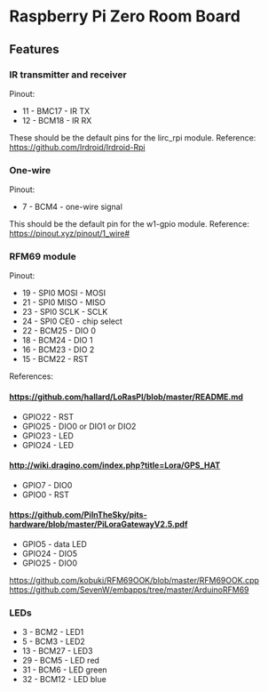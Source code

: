 # Raspberry Pi Zero Room Board

## Features

### IR transmitter and receiver

Pinout:
 - 11 - BMC17 - IR TX
 - 12 - BCM18 - IR RX

These should be the default pins for the lirc_rpi module.
Reference: https://github.com/Irdroid/Irdroid-Rpi

### One-wire

Pinout:
 - 7 - BCM4 - one-wire signal

This should be the default pin for the w1-gpio module.
Reference: https://pinout.xyz/pinout/1_wire#

### RFM69 module

Pinout:
 - 19 - SPI0 MOSI - MOSI
 - 21 - SPI0 MISO - MISO
 - 23 - SPI0 SCLK - SCLK
 - 24 - SPI0 CE0 - chip select
 - 22 - BCM25 - DIO 0
 - 18 - BCM24 - DIO 1
 - 16 - BCM23 - DIO 2
 - 15 - BCM22 - RST

References:

#### https://github.com/hallard/LoRasPI/blob/master/README.md
 - GPIO22 - RST
 - GPIO25 - DIO0 or DIO1 or DIO2
 - GPIO23 - LED
 - GPIO24 - LED

#### http://wiki.dragino.com/index.php?title=Lora/GPS_HAT
 - GPIO7 - DIO0
 - GPIO0 - RST

#### https://github.com/PiInTheSky/pits-hardware/blob/master/PiLoraGatewayV2.5.pdf
 - GPIO5 - data LED
 - GPIO24 - DIO5
 - GPIO25 - DIO0

https://github.com/kobuki/RFM69OOK/blob/master/RFM69OOK.cpp
https://github.com/SevenW/embapps/tree/master/ArduinoRFM69


### LEDs

 - 3 - BCM2 - LED1
 - 5 - BCM3 - LED2
 - 13 - BCM27 - LED3
 - 29 - BCM5 - LED red
 - 31 - BCM6 - LED green
 - 32 - BCM12 - LED blue

